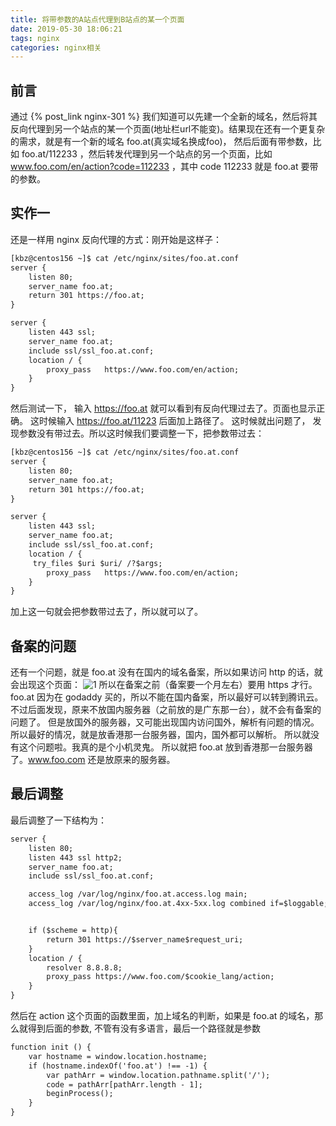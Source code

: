 ```yaml
---
title: 将带参数的A站点代理到B站点的某一个页面
date: 2019-05-30 18:06:21
tags: nginx
categories: nginx相关
---
```

## 前言
通过 {% post_link nginx-301 %} 我们知道可以先建一个全新的域名，然后将其反向代理到另一个站点的某一个页面(地址栏url不能变)。结果现在还有一个更复杂的需求，就是有一个新的域名 foo.at(真实域名换成foo)， 然后后面有带参数，比如  foo.at/112233 ，然后转发代理到另一个站点的另一个页面，比如 www.foo.com/en/action?code=112233 ，其中 code 112233 就是 foo.at 要带的参数。
## 实作一
还是一样用 nginx 反向代理的方式：刚开始是这样子：
<!--more-->
```html
[kbz@centos156 ~]$ cat /etc/nginx/sites/foo.at.conf
server {
    listen 80;
    server_name foo.at;
    return 301 https://foo.at;
}

server {
    listen 443 ssl;
    server_name foo.at;
    include ssl/ssl_foo.at.conf;
    location / {
        proxy_pass   https://www.foo.com/en/action;
    }
}
```
然后测试一下， 输入 https://foo.at 就可以看到有反向代理过去了。页面也显示正确。
这时候输入 https://foo.at/11223 后面加上路径了。 这时候就出问题了， 发现参数没有带过去。所以这时候我们要调整一下，把参数带过去：
```html
[kbz@centos156 ~]$ cat /etc/nginx/sites/foo.at.conf
server {
    listen 80;
    server_name foo.at;
    return 301 https://foo.at;
}

server {
    listen 443 ssl;
    server_name foo.at;
    include ssl/ssl_foo.at.conf;
    location / {
     try_files $uri $uri/ /?$args;
        proxy_pass   https://www.foo.com/en/action;
    }
}
```
加上这一句就会把参数带过去了，所以就可以了。
## 备案的问题
还有一个问题，就是 foo.at 没有在国内的域名备案，所以如果访问 http 的话，就会出现这个页面：
![1](1.png)
所以在备案之前（备案要一个月左右）要用 https 才行。 foo.at 因为在 godaddy 买的，所以不能在国内备案，所以最好可以转到腾讯云。不过后面发现，原来不放国内服务器（之前放的是广东那一台），就不会有备案的问题了。 但是放国外的服务器，又可能出现国内访问国外，解析有问题的情况。所以最好的情况，就是放香港那一台服务器，国内，国外都可以解析。 所以就没有这个问题啦。我真的是个小机灵鬼。
所以就把 foo.at 放到香港那一台服务器了。www.foo.com 还是放原来的服务器。
## 最后调整
最后调整了一下结构为：
```html
server {
	listen 80;
	listen 443 ssl http2;
	server_name foo.at;
	include ssl/ssl_foo.at.conf;

	access_log /var/log/nginx/foo.at.access.log main;
	access_log /var/log/nginx/foo.at.4xx-5xx.log combined if=$loggable;


	if ($scheme = http){
		return 301 https://$server_name$request_uri;
	}
	location / {
		resolver 8.8.8.8;	
		proxy_pass https://www.foo.com/$cookie_lang/action;	
	}
}
```
然后在 action 这个页面的函数里面，加上域名的判断，如果是 foo.at 的域名，那么就得到后面的参数, 不管有没有多语言，最后一个路径就是参数
```html
function init () {
    var hostname = window.location.hostname;
    if (hostname.indexOf('foo.at') !== -1) {
        var pathArr = window.location.pathname.split('/');
        code = pathArr[pathArr.length - 1];
        beginProcess();
    }
}
```



